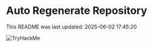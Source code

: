 # Auto Regenerate Repository

This README was last updated: 2025-06-02 17:45:20

 ![TryHackMe](https://tryhackme.com/badge/533634)